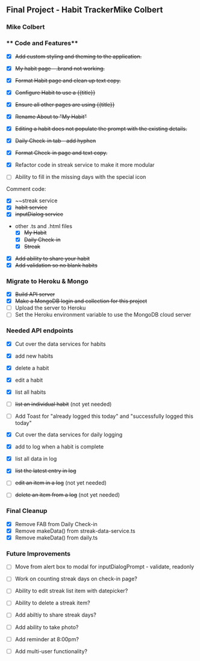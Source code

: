 ## Final Project - Habit TrackerMike Colbert
### Mike Colbert

### ** Code and Features**
- [x] ~~Add custom styling and theming to the application.~~
- [x] ~~My habit page - .brand not working.~~
- [x] ~~Format Habit page and clean up text copy.~~
- [x] ~~Configure Habit to use a {{title}}~~
- [x] ~~Ensure all other pages are using {{title}}~~
- [x] ~~Rename About to "My Habit"~~
- [x] ~~Editing a habit does not populate the prompt with the existing details.~~
- [x] ~~Daily Check-in tab - add hyphen~~
- [x] ~~Format Check-in page and text copy.~~

- [x] Refactor code in streak service to make it more modular

- [ ] Ability to fill in the missing days with the special icon

Comment code:
- [x] ~~streak service
- [x] ~~habit service~~
- [x] ~~inputDialog service~~
 - other .ts and .html files
   - [x] ~~My Habit~~
   - [x] ~~Daily Check-in~~
   - [x] ~~Streak~~

- [x] ~~Add ability to share your habit~~
- [x] ~~Add validation so no blank habits~~

### **Migrate to Heroku & Mongo**
- [x] ~~Build API server~~
- [x] ~~Make a MongoDB login and collection for this project~~
- [ ] Upload the server to Heroku
- [ ] Set the Heroku environment variable to use the MongoDB cloud server

### **Needed API endpoints**
- [x] Cut over the data services for habits
- [x] add new habits
- [x] delete a habit
- [x] edit a habit
- [x] list all habits
- [ ] ~~list an individual habit~~ (not yet needed)

- [ ] Add Toast for "already logged this today" and "successfully logged this today"
- [x] Cut over the data services for daily logging
- [x] add to log when a habit is complete
- [x] list all data in log
- [x] ~~list the latest entry in log~~
- [ ] ~~edit an item in a log~~ (not yet needed)
- [ ] ~~delete an item from a log~~ (not yet needed)

### **Final Cleanup**
- [x] Remove FAB from Daily Check-in
- [x] Remove makeData() from streak-data-service.ts
- [x] Remove makeData() from daily.ts

### **Future Improvements**
- [ ] Move from alert box to modal for inputDialogPrompt - validate, readonly
- [ ] Work on counting streak days on check-in page?
- [ ] Ability to edit streak list item with datepicker?
- [ ] Ability to delete a streak item?

- [ ] Add abiltiy to share streak days?
- [ ] Add ability to take photo?
- [ ] Add reminder at 8:00pm?
- [ ] Add multi-user functionality? 
